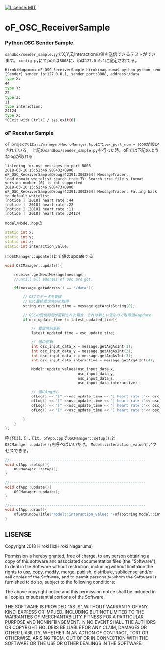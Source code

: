 [![License: MIT](https://img.shields.io/badge/License-MIT-yellow.svg)](https://opensource.org/licenses/MIT)

# oF_OSC_ReceiverSample 

### Python OSC Sender Sample
`sandbox/sender_sample.py`でX,Y,Z,Interactionの値を送信できるテストができます。
`config.py`にてportは`8008`に、ipは`127.0.0.1`に設定されてる。

```bash
HirokiNaganuma:oF_OSC_ReceiverSample hirokinaganuma$ python python_sender_sample/sender_sample.py 
[Sender] sender_ip:127.0.0.1, sender_port:8008, address:/data
type X:
44
type Y:
22
type Z:
11
type interaction:
24124
type X:
^CExit with Ctrl+C / sys.exit(0) 
```

### oF Receiver Sample
oF projectでは`src/manager/MacroManager.hpp`にて`osc_port_num = 8008`が設定されている。
上記の`sandbox/sender_sample.py`を行った時、oFでは下記のようなlogが取れる

```log
listening for osc messages on port 8008
2018-03-10 15:52:46.987432+0900 oF_OSC_ReceiverSampleDebug[42391:3043864] MessageTracer: load_domain_whitelist_search_tree:73: Search tree file's format version number (0) is not supported
2018-03-10 15:52:46.987473+0900 oF_OSC_ReceiverSampleDebug[42391:3043864] MessageTracer: Falling back to default whitelist
[notice ] [2018] heart rate :44
[notice ] [2018] heart rate :22
[notice ] [2018] heart rate :11
[notice ] [2018] heart rate :24124
```

`model/Model.hpp`の

```cpp
static int x;
static int y;
static int z;
static int interaction_value;
```

に`OSCManager::update()`にて値のupdateする

```cpp
void OSCManager::update(){

    receiver.getNextMessage(message);
    //untill all address of osc are got.

    if(message.getAddress() == "/data"){

        // OSCでデータを取得
        // OSC最終受信時刻の取得
        string osc_update_time = message.getArgAsString(0);

        // OSCの受信時刻が更新された場合、それは新しい値なので取得値のupdate
        if(osc_update_time != latest_updated_time){

            // 受信時刻更新
            latest_updated_time = osc_update_time;

            // 値の更新
            int osc_input_data_x = message.getArgAsInt(1);
            int osc_input_data_y = message.getArgAsInt(2);
            int osc_input_data_z = message.getArgAsInt(3);
            int osc_input_data_interactive = message.getArgAsInt(4);

            Model::update_values(osc_input_data_x,
                                 osc_input_data_y,
                                 osc_input_data_z,
                                 osc_input_data_interactive);

            // 値のlog出し
            ofLog() << "[" <<osc_update_time << "] heart rate :"<< osc_input_data_x;
            ofLog() << "[" <<osc_update_time << "] heart rate :"<< osc_input_data_y;
            ofLog() << "[" <<osc_update_time << "] heart rate :"<< osc_input_data_z;
            ofLog() << "[" <<osc_update_time << "] heart rate :"<< osc_input_data_interactive;

        }
    }
};
```

呼び出してしては、`ofApp.cpp`で`OSCManager::setup();`と`OSCManager::update();`を呼べばいいだけ。
`Model::interaction_value`でアクセスできる。

```cpp
//--------------------------------------------------------------
void ofApp::setup(){
    OSCManager::setup();
}

//--------------------------------------------------------------
void ofApp::update(){
    OSCManager::update();
}

//--------------------------------------------------------------
void ofApp::draw(){
    ofSetWindowTitle("Model::interaction_value: "+ofToString(Model::interaction_value));
}
```

## LISENSE

Copyright 2018 Hiroki11x(Hiroki Naganuma)

Permission is hereby granted, free of charge, to any person obtaining a copy of this software and associated documentation files (the "Software"), to deal in the Software without restriction, including without limitation the rights to use, copy, modify, merge, publish, distribute, sublicense, and/or sell copies of the Software, and to permit persons to whom the Software is furnished to do so, subject to the following conditions:

The above copyright notice and this permission notice shall be included in all copies or substantial portions of the Software.

THE SOFTWARE IS PROVIDED "AS IS", WITHOUT WARRANTY OF ANY KIND, EXPRESS OR IMPLIED, INCLUDING BUT NOT LIMITED TO THE WARRANTIES OF MERCHANTABILITY, FITNESS FOR A PARTICULAR PURPOSE AND NONINFRINGEMENT. IN NO EVENT SHALL THE AUTHORS OR COPYRIGHT HOLDERS BE LIABLE FOR ANY CLAIM, DAMAGES OR OTHER LIABILITY, WHETHER IN AN ACTION OF CONTRACT, TORT OR OTHERWISE, ARISING FROM, OUT OF OR IN CONNECTION WITH THE SOFTWARE OR THE USE OR OTHER DEALINGS IN THE SOFTWARE.

